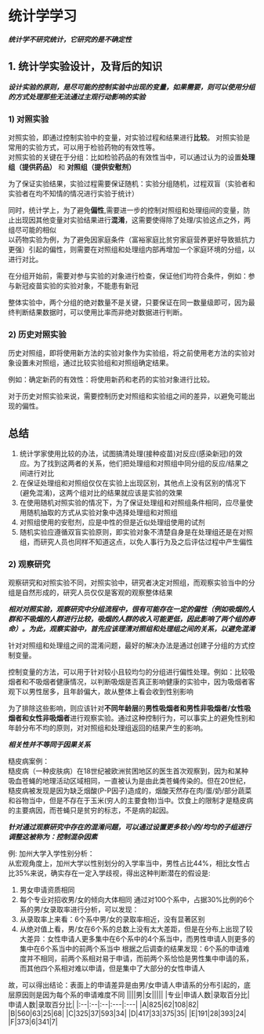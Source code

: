 # 统计学学习

***统计学不研究统计，它研究的是不确定性***


## 1. 统计学实验设计，及背后的知识

***设计实验的原则，是尽可能的控制实验中出现的变量，如果需要，则可以使用分组的方式处理那些无法通过主观行动影响的实验***

### 1) 对照实验

对照实验，即通过控制实验中的变量，对实验过程和结果进行**比较**。 对照实验是常用的实验方式，可以用于检验药物的有效性等。  
对照实验的关键在于分组：比如检验药品的有效性当中，可以通过认为的设置**处理组（提供药品）** 和 **对照组（提供安慰剂）**  

为了保证实验结果，实验过程需要保证随机：实验分组随机，过程双盲（实验者和实验者在均不知情的情况进行实验于统计）

同时，统计学上，为了避免**偏性**,需要进一步的控制对照组和处理组间的变量，防止出现因其他变量对实验结果进行**混淆**，这需要使得除了处理/实验这点之外，两组尽可能的相似  
以药物实验为例，为了避免因家庭条件（富裕家庭比贫穷家庭营养更好导致抵抗力更强）引起的偏性，则需要在对照组和处理组内部再增加一个家庭环境的分组，以进行对比。

在分组开始前，需要对参与实验的对象进行检查，保证他们均符合条件，例如：参与新冠疫苗实验的实验对象，不能患有新冠

整体实验中，两个分组的绝对数量不是关键，只要保证在同一数量级即可，因为最终判断结果数据时，可以使用比率而非绝对数据进行判断。

### 2) 历史对照实验

历史对照组，即将使用新方法的实验对象作为实验组，将之前使用老方法的实验对象设置未对照组，通过比较实验组和对照组确定结果。

例如：确定新药的有效性：将使用新药和老药的实验对象进行比较。

对于历史对照实验来说，需要控制历史对照组和实验组之间的差异，以避免可能出现的偏性。

## 总结

1. 统计学家使用比较的办法，试图搞清处理(接种疫苗)对反应(感染新冠)的效应。为了找到这两者的关系，他们把处理组和对照组中同分组的反应/结果之间进行对比
2. 在保证处理组和对照组仅仅在实验上出现区别，其他点上没有区别的情况下(避免混淆)，这两个组对比的结果就应该是实验的效果
3. 在使用随机对照实验的情况下，为了保证处理组和对照组条件相同，应尽量使用随机抽取的方式从实验对象中选择处理组和对照组
4. 对照组使用的安慰剂，应是中性的但是近似处理组使用的试剂
5. 随机实验应遵循双盲实验原则，即实验对象不清楚自身是在处理组还是在对照组，而研究人员也同样不知道这点，以免人事行为及之后评估过程中产生偏性

### 2) 观察研究

观察研究和对照实验不同，对照实验中，研究者决定对照组，而观察实验当中的分组是自然形成的，研究人员仅仅是客观的观察整体结果

***相对对照实验，观察研究中分组流程中，很有可能存在一定的偏性（例如吸烟的人群和不吸烟的人群进行比较，吸烟的人群的收入可能更低，因此影响了两个组的寿命）。为此，观察实验中，首先应该理清对照组和处理组之间的关系，以避免混淆***

针对对照组和处理组之间的混淆问题，最好的解决办法是通过创建子分组的方式控制变量。

控制变量的方法，可以用于针对较小且较均匀的分组进行偏性处理。例如：比较吸烟者和不吸烟者健康情况，以判断吸烟是否真正影响健康的实验中，因为吸烟者客观下以男性居多，且年龄偏大，故从整体上看会收到性别影响

为了排除这些影响，则应该针对**不同年龄层**的**男性吸烟者和男性非吸烟者/女性吸烟者和女性非吸烟者**进行观察实验。通过这种控制行为，可以事实上的避免性别和年龄分布不均的原则，对对照组和处理组返回的结果产生的影响。

***相关性并不等同于因果关系***

糙皮病案例：  
糙皮病（一种皮肤病）在18世纪被欧洲贫困地区的医生首次观察到，因为和某种吸血苍蝇的地理活动区域相同，一直被认为是由此类苍蝇传染的。但在20世纪，糙皮病被发现是因为缺乏烟酸(P-P因子)造成的，烟酸天然存在肉/蛋/奶/部分蔬菜和谷物当中，但是不存在于玉米(穷人的主要食物)当中。饮食上的限制才是糙皮病的主要病因，而苍蝇只是贫穷的标志，不是病的起因。

***针对通过观察研究中存在的混淆问题，可以通过设置更多较小的/均匀的子组进行调整这被称为：控制混杂因素***

例: 加州大学入学性别分析：  
从宏观角度上，加州大学以性别划分的入学率当中，男性占比44%，相比女性占比35%来说，确实存在一定入学歧视，得出这种判断潜在的假设是:  
1. 男女申请资质相同
2. 每个专业对招收男/女的倾向大体相同
通过对100个系中，占据30%比例的6个系的男/女录取率进行分析，可以发现：
1. 从录取率上来看：6个系中男/女的录取率相近，没有显著区别
2. 从绝对值上看，男/女在6个系的总数上没有太大差距，但是在分布上出现了较大差异：女性申请人更多集中在6个系中的4个系当中，而男性申请人则更多的集中在6个系当中的前两个系当中
根据之后调查的结果发现：6个系的申请难度并不相同，前两个系相对易于申请，而前两个系恰恰是男性集中申请的系，而其他四个系相对难以申请，但是集中了大部分的女性申请人

故，可以得出结论：表面上的申请差异是由男/女申请人申请系的分布引起的，底层原因则是因为每个系的申请难度不同
||||男|女|||||
|专业|申请人数|录取百分比|申请人数|录取百分比|
|:--|:--|:--|:---|:---|
|A|825|62|108|82|
|B|560|63|25|68|
|C|325|37|593|34|
|D|417|33|375|35|
|E|191|28|393|24|
|F|373|6|341|7|